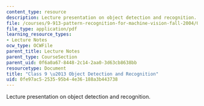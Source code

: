 ```yaml
---
content_type: resource
description: Lecture presentation on object detection and recognition.
file: /courses/9-913-pattern-recognition-for-machine-vision-fall-2004/0fe97ac5253595b44e36188a3b443738_class_9.pdf
file_type: application/pdf
learning_resource_types:
- Lecture Notes
ocw_type: OCWFile
parent_title: Lecture Notes
parent_type: CourseSection
parent_uid: 0f6a0a67-8448-2c14-2aa0-3d63cb8638bb
resourcetype: Document
title: "Class 9 \u2013 Object Detection and Recognition"
uid: 0fe97ac5-2535-95b4-4e36-188a3b443738
---
```

Lecture presentation on object detection and recognition.

